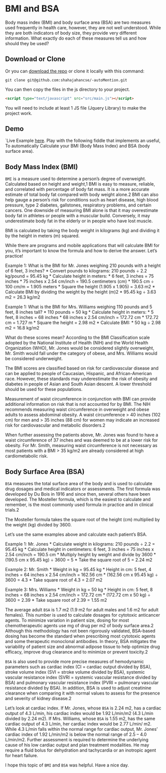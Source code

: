 # BMI and BSA

Body mass index (BMI) and body surface area (BSA) are two measures used frequently in health care, however, they are not well understood. While they are both indicators of body size, they provide very different information. What exactly do each of these measures tell us and how should they be used?

## Download or Clone
Or you can [download the repo](https://github.com/shahajahancse/bmiBsaCalculate/archive/refs/heads/master.zip) or clone it locally with this command:

```shell
git clone git@github.com:shahajahancse/-autoMention.git
```

You can then copy the files in the js directory to your project.

```html
<script type="text/javascript" src="src/main.js"></script>
```

You will need to include at least 1 JS file (Jquery Library) to make the project work.

## Demo
`Live Example [here](https://shahajahancse.github.io/bmiBsaCalculate/). Play with the following fiddle that implements an useful, To automatically Calculate your BMI (Body Mass Index) and BSA (body surface area).

## Body Mass Index (BMI)
`BMI` is a measure used to determine a person’s degree of overweight. Calculated based on height and weight,1 BMI is easy to measure, reliable, and correlated with percentage of body fat mass. It is a more accurate estimate of total body fat compared with body weight alone.2 BMI can also help gauge a person’s risk for conditions such as heart disease, high blood pressure, type 2 diabetes, gallstones, respiratory problems, and certain cancers. One downside of measuring BMI alone is that it may overestimate body fat in athletes or people with a muscular build. Conversely, it may underestimate body fat in the elderly or in people who have lost muscle.

BMI is calculated by taking the body weight in kilograms (kg) and dividing it by the height in meters (m) squared.

While there are programs and mobile applications that will calculate BMI for you, it’s important to know the formula and how to derive the answer. Let’s practice!

Example 1: What is the BMI for Mr. Jones weighing 210 pounds with a height of 6 feet, 3 inches?
    * Convert pounds to kilograms: 210 pounds ÷ 2.2 kg/pound = 95.45 kg
    * Calculate height in meters:
        * 6 feet, 3 inches = 75 inches
        * 75 inches x 2.54 cm/inch = 190.5 centimeters (cm)
        * 190.5 cm ÷ 100 cm/m = 1.905 meters
        * Square the height (1.905 x 1.905) = 3.63 m2
    * Calculate BMI by dividing the weight by the height (m)2
        * 95.45 kg ÷ 3.63 m2 = 26.3 kg/m2

Example 1: What is the BMI for Mrs. Williams weighing 110 pounds and 5 feet, 8 inches tall?
    * 110 pounds = 50 kg
    * Calculate height in meters:
        * 5 feet, 8 inches = 68 inches
        * 68 inches x 2.54 cm/inch = 172.72 cm
        * 172.72 cm = 1.727 m
        * Square the height = 2.98 m2
    * Calculate BMI:
        * 50 kg ÷ 2.98 m2 = 16.8 kg/m2


What do these scores mean? According to the BMI Classification scale adopted by the National Institute of Health (NIH) and the World Health Organization (WHO), Mr. Jones would be considered slightly overweight, Mr. Smith would fall under the category of obese, and Mrs. Williams would be considered underweight.

The BMI scores are classified based on risk for cardiovascular disease and can be applied to people of Caucasian, Hispanic, and African-American race. However, these standards may underestimate the risk of obesity and diabetes in people of Asian and South Asian descent. A lower threshold should be used for these populations.

Measurement of waist circumference in conjunction with BMI can provide additional information on risk that is not accounted for by BMI. The NIH recommends measuring waist circumference in overweight and obese adults to assess abdominal obesity. A waist circumference > 40 inches (102 cm) for men and > 35 inches (88 cm) for women may indicate an increased risk for cardiovascular and metabolic disorders.2

When further assessing the patients above, Mr. Jones was found to have a waist circumference of 37 inches and was deemed to be at a lower risk for obesity. For Mr. Smith, measuring waist circumference is not necessary as most patients with a BMI > 35 kg/m2 are already considered at high cardiometabolic risk.

## Body Surface Area (BSA)
`BSA` measures the total surface area of the body and is used to calculate drug dosages and medical indicators or assessments. The first formula was developed by Du Bois in 1916 and since then, several others have been developed. The Mosteller formula, which is the easiest to calculate and remember, is the most commonly used formula in practice and in clinical trials.2

The Mosteller formula takes the square root of the height (cm) multiplied by the weight (kg) divided by 3600.

Let’s use the same examples above and calculate each patient’s BSA.

Example 1: Mr. Jones
    * Calculate weight in kilograms: 210 pounds ÷ 2.2 = 95.45 kg
    * Calculate height in centimeters: 6 feet, 3 inches = 75 inches x 2.54 cm/inch = 190.5 cm
    * Multiply height by weight and divide by 3600
    * (190.5 cm x 95.45 kg) ÷ 3600 = 5
    * Take the square root of 5 = 2.24 m2

Example 2: Mr. Smith
    * Weight in kg = 95.45 kg
    * Height in cm: 5 feet, 4 inches = 64 inches x 2.54 cm/inch = 162.56 cm
    * (162.56 cm x 95.45 kg) ÷ 3600 = 4.3
    * Take square root of 4.3 = 2.07 m2

Example 3: Mrs. Williams
    * Weight in kg = 50 kg
    * Height in cm: 5 feet, 8 inches = 68 inches x 2.54 cm/inch = 172.72 cm
    * (172.72 cm x 50 kg) ÷ 3600 = 2.39
    * Take square root of 2.39 = 1.55 m2

The average adult `BSA` is 1.7 m2 (1.9 m2 for adult males and 1.6 m2 for adult females). This number is used to calculate dosages for cytotoxic anticancer agents. To minimize variation in patient size, dosing for most chemotherapeutic agents use mg of drug per m2 of body surface area.2 Although this methodology has not been rigorously validated, BSA-based dosing has become the standard when prescribing most cytotoxic agents and some therapeutic monoclonal antibodies. In theory, BSA mitigates the variability of patient size and abnormal adipose tissue to help optimize drug efficacy, improve drug clearance and to minimize or prevent toxicity.2

`BSA` is also used to provide more precise measures of hemodynamic parameters such as cardiac index (CI = cardiac output divided by BSA), stroke volume index (SVI = stroke volume divided by BSA), systemic vascular resistance index (SVRI = systemic vascular resistance divided by BSA) and pulmonary vascular resistance index (PVRI = pulmonary vascular resistance divided by BSA). In addition, BSA is used to adjust creatinine clearance when comparing it with normal values to assess for the presence and severity of kidney disease.2

Let’s look at cardiac index. If Mr. Jones, whose `BSA` is 2.24 m2, has a cardiac output of 4.3 L/min, his cardiac index would be 1.92 L/min/m2 (4.3 L/min divided by 2.24 m2). If Mrs. Williams, whose `BSA` is 1.55 m2, has the same cardiac output of 4.3 L/min, her cardiac index would be 2.77 L/min/ m2. While 4.3 L/min falls within the normal range for cardiac output, Mr. Jones’ cardiac index of 1.92 L/min/m2 is below the normal range of 2.5 – 4.0 L/min/m2. Further assessment is required to determine the underlying cause of his low cardiac output and plan treatment modalities. He may require a fluid bolus for dehydration and tachycardia or an inotropic agent for heart failure.

I hope this topic of `BMI` and `BSA` was helpful. Have a nice day.
